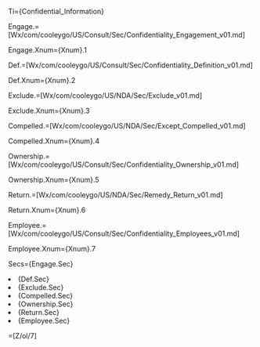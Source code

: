Ti={Confidential_Information}

Engage.=[Wx/com/cooleygo/US/Consult/Sec/Confidentiality_Engagement_v01.md]

Engage.Xnum={Xnum}.1

Def.=[Wx/com/cooleygo/US/Consult/Sec/Confidentiality_Definition_v01.md]

Def.Xnum={Xnum}.2

Exclude.=[Wx/com/cooleygo/US/NDA/Sec/Exclude_v01.md]

Exclude.Xnum={Xnum}.3

Compelled.=[Wx/com/cooleygo/US/NDA/Sec/Except_Compelled_v01.md]

Compelled.Xnum={Xnum}.4

Ownership.=[Wx/com/cooleygo/US/Consult/Sec/Confidentiality_Ownership_v01.md]

Ownership.Xnum={Xnum}.5

Return.=[Wx/com/cooleygo/US/NDA/Sec/Remedy_Return_v01.md]

Return.Xnum={Xnum}.6

Employee.=[Wx/com/cooleygo/US/Consult/Sec/Confidentiality_Employees_v01.md]

Employee.Xnum={Xnum}.7

Secs={Engage.Sec}<li>{Def.Sec}<li>{Exclude.Sec}<li>{Compelled.Sec}<li>{Ownership.Sec}<li>{Return.Sec}<li>{Employee.Sec}

=[Z/ol/7]